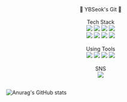 
<div align="center">
  👋 YBSeok's Git 👋
</div>
<br>
<div align="center">
  Tech Stack
</div>
<div align="center">
  <img src="https://img.shields.io/badge/C-3766AB?style=flat-square&logo=C&logoColor=white"/></a>
  <img src="https://img.shields.io/badge/C++-3766AB?style=flat-square&logo=Cplusplus&logoColor=white"/></a>
  <img src="https://img.shields.io/badge/Verilog-5D87BF?style=flat-square&logo=V&logoColor=white"/></a>
  <img src="https://img.shields.io/badge/ARM-0091BD?style=flat-square&logo=Arm&logoColor=white"/></a>
</div>
<div align="center">
  <img src="https://img.shields.io/badge/Python-3776AB?style=flat-square&logo=Python&logoColor=white"/></a>
  <img src="https://img.shields.io/badge/HTML5-E34F26?style=flat-square&logo=HTML5&logoColor=white"/></a>
  <img src="https://img.shields.io/badge/CSS-1572B6?style=flat-square&logo=CSS3&logoColor=white"/></a>
  <img src="https://img.shields.io/badge/JavaScript-F7DF1E?style=flat-square&logo=JavaScript&logoColor=white"/></a>
</div>
<br>
<div align="center">
  Using Tools
</div>
<div align="center">
  <img src="https://img.shields.io/badge/Visual Studio-5C2D91?style=flat-square&logo=Visual Studio&logoColor=white"/></a>
  <img src="https://img.shields.io/badge/Visual Studio Code-007ACC?style=flat-square&logo=Visual Studio Code&logoColor=white"/></a>
  <img src="https://img.shields.io/badge/Quartus-F24E1E?style=flat-square&logo=Quartus&logoColor=white"/></a>
  <img src="https://img.shields.io/badge/Figma-B92B27?style=flat-square&logo=Figma&logoColor=white"/></a>
</div>
<br>
<div align="center">
  SNS
</div>
<div align="center">
  <img src="https://img.shields.io/badge/soberyl4304@gmail.com-EA4335?style=flat-square&logo=Gmail&logoColor=white"/></a>
</div>
<br>

  ![Anurag's GitHub stats](https://github-readme-stats.vercel.app/api?username=YBSeok&show_icons=true&theme=radical)

